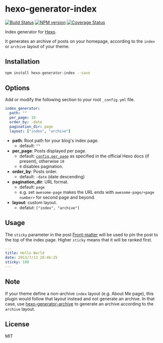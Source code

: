 # hexo-generator-index

[![Build Status](https://github.com/hexojs/hexo-generator-index/workflows/Tester/badge.svg?branch=master)](https://github.com/hexojs/hexo-generator-index/actions?query=workflow%3ATester)
[![NPM version](https://badge.fury.io/js/hexo-generator-index.svg)](https://www.npmjs.com/package/hexo-generator-index)
[![Coverage Status](https://img.shields.io/coveralls/hexojs/hexo-generator-index.svg)](https://coveralls.io/r/hexojs/hexo-generator-index?branch=master)

Index generator for [Hexo].

It generates an archive of posts on your homepage, according to the `index` or `archive` layout of your theme.

## Installation

```bash
npm install hexo-generator-index --save
```

## Options

Add or modify the following section to your root `_config.yml` file.

```yaml
index_generator:
  path: ""
  per_page: 10
  order_by: -date
  pagination_dir: page
  layout: ["index", "archive"]
```

- **path**: Root path for your blog's index page.
  - default: `""`
- **per_page**: Posts displayed per page.
  - default: [`config.per_page`](https://hexo.io/docs/configuration.html#Pagination) as specified in the official Hexo docs (if present), otherwise `10`
  - `0` disables pagination.
- **order_by**: Posts order.
  - default: `-date` (date descending)
- **pagination_dir**: URL format.
  - default: `page`
  - e.g. set `awesome-page` makes the URL ends with `awesome-page/<page number>` for second page and beyond.
- **layout**: custom layout.
  - defalut: `["index", "archive"]`

## Usage

The `sticky` parameter in the post [Front-matter](https://hexo.io/docs/front-matter) will be used to pin the post to the top of the index page. Higher `sticky` means that it will be ranked first.

```yml
---
title: Hello World
date: 2013/7/13 20:46:25
sticky: 100
---
```

## Note

If your theme define a non-archive `index` layout (e.g. About Me page), this plugin would follow that layout instead and not generate an archive. In that case, use [hexo-generator-archive](https://github.com/hexojs/hexo-generator-archive) to generate an archive according to the `archive` layout.

## License

MIT

[Hexo]: https://hexo.io/
